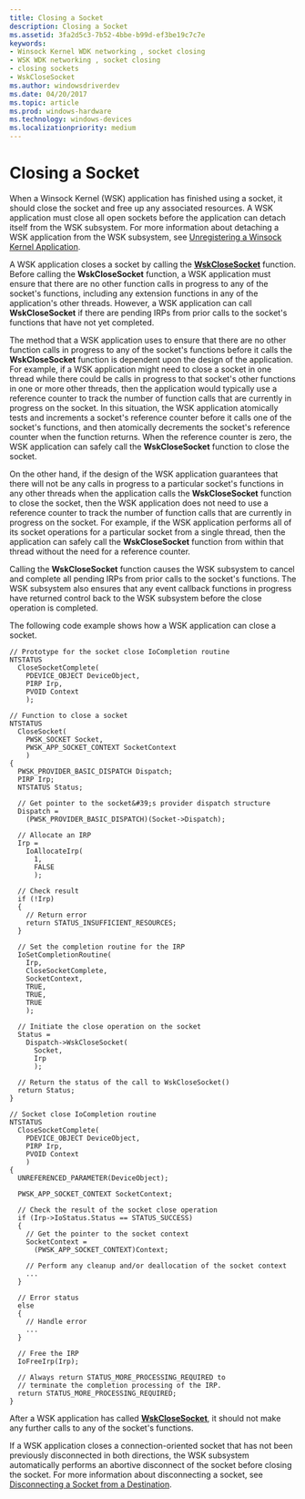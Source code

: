 ```yaml
---
title: Closing a Socket
description: Closing a Socket
ms.assetid: 3fa2d5c3-7b52-4bbe-b99d-ef3be19c7c7e
keywords:
- Winsock Kernel WDK networking , socket closing
- WSK WDK networking , socket closing
- closing sockets
- WskCloseSocket
ms.author: windowsdriverdev
ms.date: 04/20/2017
ms.topic: article
ms.prod: windows-hardware
ms.technology: windows-devices
ms.localizationpriority: medium
---
```


# Closing a Socket


When a Winsock Kernel (WSK) application has finished using a socket, it should close the socket and free up any associated resources. A WSK application must close all open sockets before the application can detach itself from the WSK subsystem. For more information about detaching a WSK application from the WSK subsystem, see [Unregistering a Winsock Kernel Application](unregistering-a-winsock-kernel-application.md).

A WSK application closes a socket by calling the [**WskCloseSocket**](https://msdn.microsoft.com/library/windows/hardware/ff571124) function. Before calling the **WskCloseSocket** function, a WSK application must ensure that there are no other function calls in progress to any of the socket's functions, including any extension functions in any of the application's other threads. However, a WSK application can call **WskCloseSocket** if there are pending IRPs from prior calls to the socket's functions that have not yet completed.

The method that a WSK application uses to ensure that there are no other function calls in progress to any of the socket's functions before it calls the **WskCloseSocket** function is dependent upon the design of the application. For example, if a WSK application might need to close a socket in one thread while there could be calls in progress to that socket's other functions in one or more other threads, then the application would typically use a reference counter to track the number of function calls that are currently in progress on the socket. In this situation, the WSK application atomically tests and increments a socket's reference counter before it calls one of the socket's functions, and then atomically decrements the socket's reference counter when the function returns. When the reference counter is zero, the WSK application can safely call the **WskCloseSocket** function to close the socket.

On the other hand, if the design of the WSK application guarantees that there will not be any calls in progress to a particular socket's functions in any other threads when the application calls the **WskCloseSocket** function to close the socket, then the WSK application does not need to use a reference counter to track the number of function calls that are currently in progress on the socket. For example, if the WSK application performs all of its socket operations for a particular socket from a single thread, then the application can safely call the **WskCloseSocket** function from within that thread without the need for a reference counter.

Calling the **WskCloseSocket** function causes the WSK subsystem to cancel and complete all pending IRPs from prior calls to the socket's functions. The WSK subsystem also ensures that any event callback functions in progress have returned control back to the WSK subsystem before the close operation is completed.

The following code example shows how a WSK application can close a socket.

```
// Prototype for the socket close IoCompletion routine
NTSTATUS
  CloseSocketComplete(
    PDEVICE_OBJECT DeviceObject,
    PIRP Irp,
    PVOID Context
    );

// Function to close a socket
NTSTATUS
  CloseSocket(
    PWSK_SOCKET Socket,
    PWSK_APP_SOCKET_CONTEXT SocketContext
    )
{
  PWSK_PROVIDER_BASIC_DISPATCH Dispatch;
  PIRP Irp;
  NTSTATUS Status;

  // Get pointer to the socket&#39;s provider dispatch structure
  Dispatch =
    (PWSK_PROVIDER_BASIC_DISPATCH)(Socket->Dispatch);

  // Allocate an IRP
  Irp =
    IoAllocateIrp(
      1,
      FALSE
      );

  // Check result
  if (!Irp)
  {
    // Return error
    return STATUS_INSUFFICIENT_RESOURCES;
  }

  // Set the completion routine for the IRP
  IoSetCompletionRoutine(
    Irp,
    CloseSocketComplete,
    SocketContext,
    TRUE,
    TRUE,
    TRUE
    );

  // Initiate the close operation on the socket
  Status =
    Dispatch->WskCloseSocket(
      Socket,
      Irp
      );

  // Return the status of the call to WskCloseSocket()
  return Status;
}

// Socket close IoCompletion routine
NTSTATUS
  CloseSocketComplete(
    PDEVICE_OBJECT DeviceObject,
    PIRP Irp,
    PVOID Context
    )
{
  UNREFERENCED_PARAMETER(DeviceObject);

  PWSK_APP_SOCKET_CONTEXT SocketContext;

  // Check the result of the socket close operation
  if (Irp->IoStatus.Status == STATUS_SUCCESS)
  {
    // Get the pointer to the socket context
    SocketContext =
      (PWSK_APP_SOCKET_CONTEXT)Context;

    // Perform any cleanup and/or deallocation of the socket context
    ...
  }

  // Error status
  else
  {
    // Handle error
    ...
  }

  // Free the IRP
  IoFreeIrp(Irp);

  // Always return STATUS_MORE_PROCESSING_REQUIRED to
  // terminate the completion processing of the IRP.
  return STATUS_MORE_PROCESSING_REQUIRED;
}
```

After a WSK application has called [**WskCloseSocket**](https://msdn.microsoft.com/library/windows/hardware/ff571124), it should not make any further calls to any of the socket's functions.

If a WSK application closes a connection-oriented socket that has not been previously disconnected in both directions, the WSK subsystem automatically performs an abortive disconnect of the socket before closing the socket. For more information about disconnecting a socket, see [Disconnecting a Socket from a Destination](disconnecting-a-socket-from-a-destination.md).

 

 





